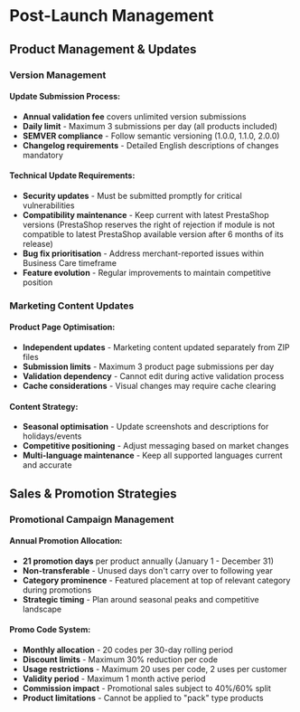 # Post-Launch Management

## Product Management & Updates

### Version Management

#### Update Submission Process:

- **Annual validation fee** covers unlimited version submissions
- **Daily limit** - Maximum 3 submissions per day (all products included)
- **SEMVER compliance** - Follow semantic versioning (1.0.0, 1.1.0, 2.0.0)
- **Changelog requirements** - Detailed English descriptions of changes mandatory

#### Technical Update Requirements:

- **Security updates** - Must be submitted promptly for critical vulnerabilities
- **Compatibility maintenance** - Keep current with latest PrestaShop versions (PrestaShop reserves the right of rejection if module is not compatible to latest PrestaShop available version after 6 months of its release)
- **Bug fix prioritisation** - Address merchant-reported issues within Business Care timeframe
- **Feature evolution** - Regular improvements to maintain competitive position

### Marketing Content Updates

#### Product Page Optimisation:

- **Independent updates** - Marketing content updated separately from ZIP files
- **Submission limits** - Maximum 3 product page submissions per day
- **Validation dependency** - Cannot edit during active validation process
- **Cache considerations** - Visual changes may require cache clearing

#### Content Strategy:

- **Seasonal optimisation** - Update screenshots and descriptions for holidays/events
- **Competitive positioning** - Adjust messaging based on market changes
- **Multi-language maintenance** - Keep all supported languages current and accurate

## Sales & Promotion Strategies

### Promotional Campaign Management

#### Annual Promotion Allocation:

- **21 promotion days** per product annually (January 1 - December 31)
- **Non-transferable** - Unused days don't carry over to following year
- **Category prominence** - Featured placement at top of relevant category during promotions
- **Strategic timing** - Plan around seasonal peaks and competitive landscape

#### Promo Code System:

- **Monthly allocation** - 20 codes per 30-day rolling period
- **Discount limits** - Maximum 30% reduction per code
- **Usage restrictions** - Maximum 20 uses per code, 2 uses per customer
- **Validity period** - Maximum 1 month active period
- **Commission impact** - Promotional sales subject to 40%/60% split
- **Product limitations** - Cannot be applied to "pack" type products
